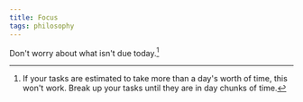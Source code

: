 ```yaml
---
title: Focus
tags: philosophy
---
```


Don't worry about what isn't due today.[^1]

[^1]: If your tasks are estimated to take more than a day's worth of time, this won't work. Break up your tasks until they are in day chunks of time.
